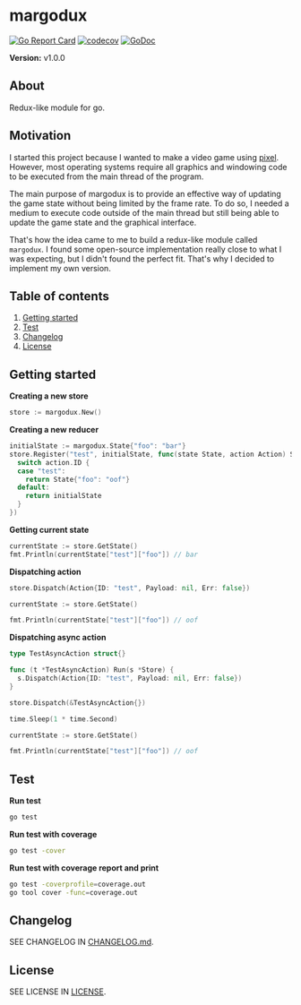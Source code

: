 # margodux

[![Go Report Card](https://goreportcard.com/badge/github.com/cesumilo/margodux)](https://goreportcard.com/report/github.com/cesumilo/margodux)
[![codecov](https://codecov.io/gh/cesumilo/margodux/branch/master/graph/badge.svg)](https://codecov.io/gh/cesumilo/margodux)
[![GoDoc](https://godoc.org/github.com/cesumilo/margodux?status.svg)](https://godoc.org/github.com/cesumilo/margodux)

**Version:** v1.0.0

## About

Redux-like module for go.

## Motivation

I started this project because I wanted to make a video game using [pixel](https://github.com/faiface/pixel). However, most operating systems require all graphics and windowing code to be executed from the main thread of the program.

The main purpose of margodux is to provide an effective way of updating the game state without being limited by the frame rate. To do so, I needed a medium to execute code outside of the main thread but still being able to update the game state and the graphical interface.

That's how the idea came to me to build a redux-like module called `margodux`. I found some open-source implementation really close to what I was expecting, but I didn't found the perfect fit. That's why I decided to implement my own version.

## Table of contents

1. [Getting started](#getting-started)
2. [Test](#test)
3. [Changelog](#changelog)
4. [License](#license)

## Getting started

**Creating a new store**

```go
store := margodux.New()
```

**Creating a new reducer**

```go
initialState := margodux.State{"foo": "bar"}
store.Register("test", initialState, func(state State, action Action) State {
  switch action.ID {
  case "test":
    return State{"foo": "oof"}
  default:
    return initialState
  }
})
```

**Getting current state**

```go
currentState := store.GetState()
fmt.Println(currentState["test"]["foo"]) // bar
```

**Dispatching action**

```go
store.Dispatch(Action{ID: "test", Payload: nil, Err: false})

currentState := store.GetState()

fmt.Println(currentState["test"]["foo"]) // oof
```

**Dispatching async action**

```go
type TestAsyncAction struct{}

func (t *TestAsyncAction) Run(s *Store) {
  s.Dispatch(Action{ID: "test", Payload: nil, Err: false})
}

store.Dispatch(&TestAsyncAction{})

time.Sleep(1 * time.Second)

currentState := store.GetState()

fmt.Println(currentState["test"]["foo"]) // oof
```

## Test

**Run test**

```bash
go test
```

**Run test with coverage**

```bash
go test -cover
```

**Run test with coverage report and print**

```bash
go test -coverprofile=coverage.out
go tool cover -func=coverage.out
```

## Changelog

SEE CHANGELOG IN [CHANGELOG.md](CHANGELOG.md).

## License

SEE LICENSE IN [LICENSE](LICENSE).

